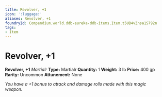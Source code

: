 ```yaml
---
title: Revolver, +1
icon: ':luggage:'
aliases: Revolver, +1
foundryId: Compendium.world.ddb-eureka-ddb-items.Item.t5UB4vZnsa1S792n
tags:
- Item
---
```


# Revolver, +1

**Revolver, +1**
_Martialr_
**Type:** Martialr
**Quantity:** 1
**Weight:** 3 lb
**Price:** 400 gp
**Rarity:** Uncommon
**Attunement:** None

*You have a +1 bonus to attack and damage rolls made with this magic weapon.*